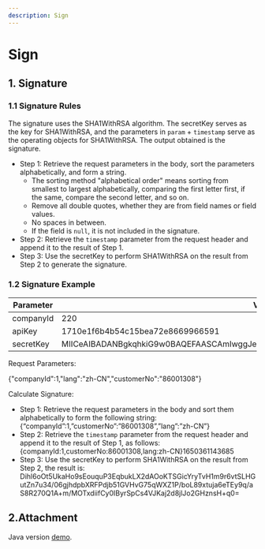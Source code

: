 ```yaml
---
description: Sign
---
```


# Sign

## 1. Signature

### 1.1 Signature Rules

The signature uses the SHA1WithRSA algorithm. The secretKey serves as the key for SHA1WithRSA, and the parameters in `param` + `timestamp` serve as the operating objects for SHA1WithRSA. The output obtained is the signature.

* Step 1: Retrieve the request parameters in the body, sort the parameters alphabetically, and form a string.
  * The sorting method "alphabetical order" means sorting from smallest to largest alphabetically, comparing the first letter first, if the same, compare the second letter, and so on.
  * Remove all double quotes, whether they are from field names or field values.
  * No spaces in between.
  * If the field is `null`, it is not included in the signature.
* Step 2: Retrieve the `timestamp` parameter from the request header and append it to the result of Step 1.
* Step 3: Use the secretKey to perform SHA1WithRSA on the result from Step 2 to generate the signature.

### 1.2 Signature Example

| Parameter | Value                                                                               |
| --------- | ----------------------------------------------------------------------------------- |
| companyId | 220                                                                                 |
| apiKey    | 1710e1f6b4b54c15bea72e8669966591                                                    |
| secretKey | MIICeAIBADANBgkqhkiG9w0BAQEFAASCAmIwggJeAgEAAoGBAI5WJjsBgtiuQQZDs5qe8LBDUm2ZSa4gTBJ |

Request Parameters:

{"companyId":1,"lang":"zh-CN","customerNo":"86001308"}

Calculate Signature:

* Step 1: Retrieve the request parameters in the body and sort them alphabetically to form the following string:\
  {“companyId”:1,”customerNo”:”86001308”,”lang”:”zh-CN”}
* Step 2: Retrieve the `timestamp` parameter from the request header and append it to the result of Step 1, as follows:\
  {companyId:1,customerNo:86001308,lang:zh-CN}1650361143685
* Step 3: Use the secretKey to perform SHA1WithRSA on the result from Step 2, the result is:\
  Dihl6oOt5UkaHo9sEouquP3EqbukLX2dAOoKTSGicYryTvH1m9r6vtSLHGutZn7u34/06gjhdpbXRFPdjb51GVHvG75qWXZ1P/boL89xtuja6eTEy9q/aS8R270Q1A+m/MOTxdiifCy0IByrSpCs4VJKaj2d8jlJo2GHznsH+q0=



## 2.Attachment

Java version [demo](https://github.com/CTradeExchange/sign-demo/tree/master).
